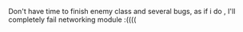 Don't have time to finish enemy class and several bugs, as if i do , I'll completely fail networking module :((((
